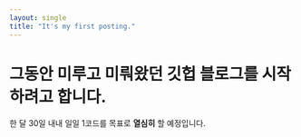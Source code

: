 ```yaml
---
layout: single
title: "It's my first posting."
---
```


# 그동안 미루고 미뤄왔던 깃헙 블로그를 시작하려고 합니다.
한 달 30일 내내 일일 1코드를 목표로 **열심히** 할 예정입니다. 
